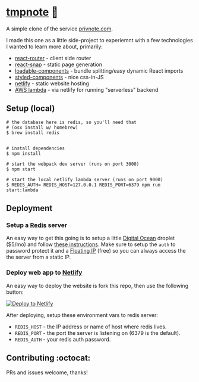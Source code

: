 # [tmpnote](https://tmpnote.xyz) :cherries:


A simple clone of the service [privnote.com](https://privnote.com/).

I made this one as a little side-project to experiemnt with a few technologies I
wanted to learn more about, primarily:

* [react-router](https://github.com/ReactTraining/react-router) - client side router
* [react-snap](https://github.com/stereobooster/react-snap) - static page generation
* [loadable-components](https://github.com/smooth-code/loadable-components) - bundle splitting/easy dynamic React imports
* [styled-components](https://www.styled-components.com/) - nice css-in-JS
* [netlify](https://www.netlify.com/) - static website hosting
* [AWS lambda](https://www.netlify.com/docs/functions/) - via netlify for running "serverless" backend

## Setup (local)

```
# the database here is redis, so you'll need that
# (osx install w/ homebrew)
$ brew install redis


# install dependencies
$ npm install

# start the webpack dev server (runs on port 3000)
$ npm start

# start the local netlify lambda server (runs on port 9000)
$ REDIS_AUTH= REDIS_HOST=127.0.0.1 REDIS_PORT=6379 npm run start:lambda
```

## Deployment

### Setup a [Redis](https://redis.io/) server

An easy way to get this going is to setup a little [Digital Ocean](https://www.digitalocean.com) droplet ($5/mo) and follow [these instructions](https://www.digitalocean.com/community/tutorials/how-to-install-redis-from-source-on-ubuntu-18-04). Make sure to setup the `auth` to password protect it and a [Floating IP](https://www.digitalocean.com/docs/networking/floating-ips/) (free) so you can always access the the server from a static IP.

### Deploy web app to [Netlify](https://www.netlify.com/)

An easy way to deploy the website is fork this repo, then use the following button:

[![Deploy to Netlify](https://www.netlify.com/img/deploy/button.svg)](https://app.netlify.com/start/deploy?repository=https://github.com/liamgriffiths/tmpnote)

After deploying, setup these environment vars to redis server:
  * `REDIS_HOST` - the IP address or name of host where redis lives.
  * `REDIS_PORT` - the port the server is listening on (6379 is the default).
  * `REDIS_AUTH` - your redis auth password.

## Contributing :octocat:

PRs and issues welcome, thanks!
